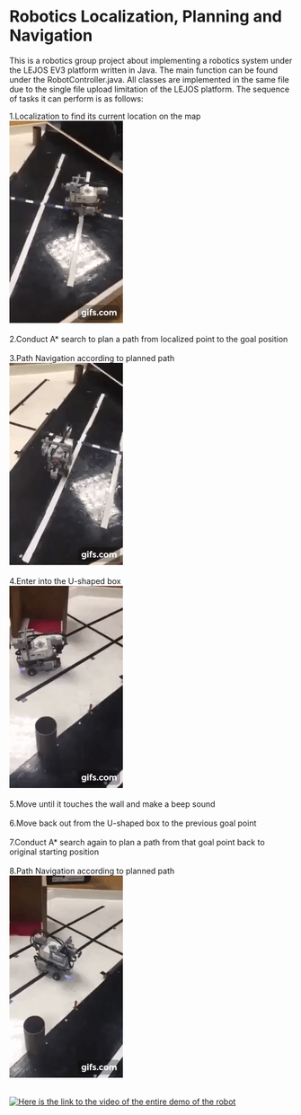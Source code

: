 # Robotics Localization, Planning and Navigation

This is a robotics group project about implementing a robotics system under the LEJOS EV3 platform written in Java. The main function can be found under the RobotController.java. All classes are implemented in the same file due to the single file upload limitation of the LEJOS platform. The sequence of tasks it can perform is as follows:

1.Localization to find its current location on the map<br/> ![Farmers Market Finder Demo](bin/gif.gif) <br/>
<br/>
2.Conduct A* search to plan a path from localized point to the goal position <br/>
<br/>
3.Path Navigation according to planned path <br/> ![Farmers Market Finder Demo](bin/robot_navigation.gif) <br/>
<br/>
4.Enter into the U-shaped box <br/> ![Farmers Market Finder Demo](bin/enter.gif) <br/>
<br/>
5.Move until it touches the wall and make a beep sound<br/>
<br/>
6.Move back out from the U-shaped box to the previous goal point <br/>
<br/>
7.Conduct A* search again to plan a path from that goal point back to original starting position<br/>
<br/>
8.Path Navigation according to planned path <br/> ![Farmers Market Finder Demo](bin/leave.gif) <br/>
<br/>

<a href="https://www.youtube.com/watch?v=RvMfIgPz6fQ&feature=youtu.be" title="Link Title"><img src="{image-url}" alt="Here is the link to the video of the entire demo of the robot" /></a>

